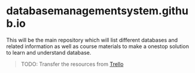 # databasemanagementsystem.github.io

This will be the main repository which will list different databases and related information as well as course materials to make a onestop solution to learn and understand database.

> TODO: Transfer the resources from [Trello](https://trello.com/c/BAKP4mf4/805-%F0%9F%93%9D%F0%9F%93%9Amust-know-database-dev)

